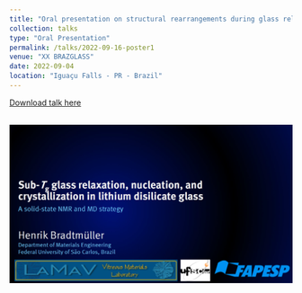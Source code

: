 ```yaml
---
title: "Oral presentation on structural rearrangements during glass relaxation, nucleation, and crystallization"
collection: talks
type: "Oral Presentation"
permalink: /talks/2022-09-16-poster1
venue: "XX BRAZGLASS"
date: 2022-09-04
location: "Iguaçu Falls - PR - Brazil"
---
```


[Download talk here](http://hbrmn.github.io/files/talk1.pdf)

<br/><img src='/images/talk1_preview.png'>

